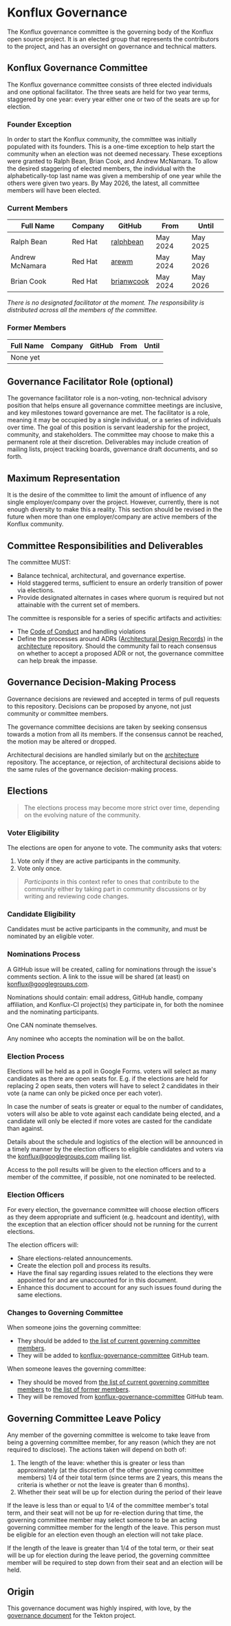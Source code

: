 # Konflux Governance

The Konflux governance committee is the governing body of the Konflux open source project. It is an
elected group that represents the contributors to the project, and has an oversight on governance
and technical matters.

## Konflux Governance Committee

The Konflux governance committee consists of three elected individuals and one optional facilitator.
The three seats are held for two year terms, staggered by one year: every year either one or two
of the seats are up for election.

### Founder Exception

In order to start the Konflux community, the committee was initially populated with its founders.
This is a one-time exception to help start the community when an election was not deemed necessary.
These exceptions were granted to Ralph Bean, Brian Cook, and Andrew McNamara. To allow the desired
staggering of elected members, the individual with the alphabetically-top last name was given a
membership of one year while the others were given two years. By May 2026, the latest, all committee
members will have been elected.

### Current Members

| Full Name       | Company | GitHub                                      | From     | Until    |
| --------------- | ------- | ------------------------------------------- | -------- | -------- |
| Ralph Bean      | Red Hat | [ralphbean](https://github.com/ralphbean)   | May 2024 | May 2025 |
| Andrew McNamara | Red Hat | [arewm](https://github.com/arewm)           | May 2024 | May 2026 |
| Brian Cook      | Red Hat | [brianwcook](https://github.com/brianwcook) | May 2024 | May 2026 |

*There is no designated facilitator at the moment. The responsibility is distributed across all the*
*members of the committee.*

### Former Members
| Full Name| Company | GitHub                                  | From     | Until    |
| -------- | ------- | --------------------------------------- | -------- | -------- |
| None yet |

## Governance Facilitator Role (optional)

The governance facilitator role is a non-voting, non-technical advisory position that helps ensure
all governance committee meetings are inclusive, and key milestones toward governance are met. The
facilitator is a role, meaning it may be occupied by a single individual, or a series of individuals
over time. The goal of this position is servant leadership for the project, community, and
stakeholders. The committee may choose to make this a permanent role at their discretion.
Deliverables may include creation of mailing lists, project tracking boards, governance draft
documents, and so forth.

## Maximum Representation

It is the desire of the committee to limit the amount of influence of any single employer/company over the
project. However, currently, there is not enough diversity to make this a reality. This section
should be revised in the future when more than one employer/company are active members of the
Konflux community.

## Committee Responsibilities and Deliverables

The committee MUST:

- Balance technical, architectural, and governance expertise.
- Hold staggered terms, sufficient to ensure an orderly transition of power via elections.
- Provide designated alternates in cases where quorum is required but not attainable with the
  current set of members.

The committee is responsible for a series of specific artifacts and activities:

- The [Code of Conduct](./code_of_conduct.md) and handling violations
- Define the processes around ADRs ([Architectural Design Records](https://adr.github.io/)) in the
  [architecture](https://github.com/konflux-ci/architecture/tree/main/ADR) repository. Should the
  community fail to reach consensus on whether to accept a proposed ADR or not, the governance
  committee can help break the impasse.

## Governance Decision-Making Process

Governance decisions are reviewed and accepted in terms of pull requests to this repository.
Decisions can be proposed by anyone, not just community or committee members.

The governance committee decisions are taken by seeking consensus towards a motion from all its
members. If the consensus cannot be reached, the motion may be altered or dropped.

Architectural decisions are handled similarly but on the
[architecture](https://github.com/konflux-ci/architecture) repository. The acceptance, or
rejection, of architectural decisions abide to the same rules of the governance decision-making
process.

## Elections

> The elections process may become more strict over time, depending on the evolving
nature of the community.

### Voter Eligibility

The elections are open for anyone to vote. The community asks that voters:

1. Vote only if they are active participants in the community.
2. Vote only once.

> *Participants* in this context refer to ones that contribute to the community either
by taking part in community discussions or by writing and reviewing code changes.

### Candidate Eligibility

Candidates must be active participants in the community, and must be nominated by an
eligible voter.

### Nominations Process

A GitHub issue will be created, calling for nominations through the issue's comments
section. A link to the issue will be shared (at least) on konflux@googlegroups.com.

Nominations should contain: email address, GitHub handle, company affiliation, and
Konflux-CI project(s) they participate in, for both the nominee and the nominating
participants.

One CAN nominate themselves.

Any nominee who accepts the nomination will be on the ballot.

### Election Process

Elections will be held as a poll in Google Forms. voters will select as many candidates
as there are open seats for. E.g. if the elections are held for replacing 2 open seats,
then voters will have to select 2 candidates in their vote (a name can only be picked
once per each voter).

In case the number of seats is greater or equal to the number of candidates,
voters will also be able to vote against each candidate being elected, and a candidate
will only be elected if more votes are casted for the candidate than against.

Details about the schedule and logistics of the election will be announced in a timely
manner by the election officers to eligible candidates and voters via the
konflux@googlegroups.com mailing list.

Access to the poll results will be given to the election officers and to a member of
the committee, if possible, not one nominated to be reelected.

### Election Officers

For every election, the governance committee will choose election officers as they deem
appropriate and sufficient (e.g. headcount and identity), with the exception that
an election officer should not be running for the current elections.

The election officers will:

- Share elections-related announcements.
- Create the election poll and process its results.
- Have the final say regarding issues related to the elections they were appointed for
  and are unaccounted for in this document.
- Enhance this document to account for any such issues found during the same elections.

### Changes to Governing Committee

When someone joins the governing committee:

- They should be added to
  [the list of current governing committee members](#current-members).
- They will be added to
  [konflux-governance-committee](https://github.com/orgs/konflux-ci/teams/konflux-governance-committee)
  GitHub team.

When someone leaves the governing committee:

- They should be moved from
  [the list of current governing committee members](#current-members) to
  [the list of former members](#former-members).
- They will be removed from
  [konflux-governance-committee](https://github.com/orgs/konflux-ci/teams/konflux-governance-committee)
  GitHub team.

## Governing Committee Leave Policy

Any member of the governing committee is welcome to take leave from being a governing committee
member, for any reason (which they are not required to disclose). The actions taken will depend on
both of:

1. The length of the leave: whether this is greater or less than approximately (at the discretion of
   the other governing committee members) 1/4 of their total term (since terms are 2 years, this
   means the criteria is whether or not the leave is greater than 6 months).
2. Whether their seat will be up for election during the period of their leave

If the leave is less than or equal to 1/4 of the committee member's total term, and their seat will
not be up for re-election during that time, the governing committee member may select someone to be
an acting governing committee member for the length of the leave. This person must be eligible for
an election even though an election will not take place.

If the length of the leave is greater than 1/4 of the total term, or their seat will be up for
election during the leave period, the governing committee member will be required to step down from
their seat and an election will be held.

## Origin

This governance document was highly inspired, with love, by the [governance
document](https://github.com/tektoncd/community/blob/main/governance.md) for the Tekton project.
